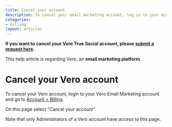 ```yaml
---
title: Cancel your account
description: To cancel your email marketing account, log in to your account and go to [Account > Billing](app.getvero.com/account/billing).
categories:
- billing
layout: articles
---
```


<div class="alert alert-error">
  <p class="no-top-margin"><strong>If you want to cancel your Vero True Social account, please <a href="https://verohelp.zendesk.com/hc/en-us/requests/new">submit a request here</a>.</strong></p>
  <p>This help article is regarding Vero, an <strong>email marketing platform</strong>.</p>
</div>

# Cancel your Vero account

To cancel your Vero account, login to your Vero Email Marketing account and go to [Account > Billing](app.getvero.com/account/billing).

On this page select "Cancel your account". 

Note that only Administrators of a Vero account have access to this page.
